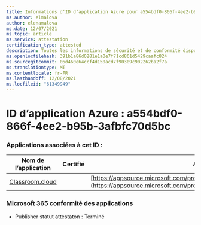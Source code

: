 ```yaml
---
title: Informations d’ID d’application Azure pour a554bdf0-866f-4ee2-b95b-3afbfc70d5bc
ms.author: elmalova
author: elenamalova
ms.date: 12/07/2021
ms.topic: article
ms.service: attestation
certification_type: attested
description: Toutes les informations de sécurité et de conformité disponibles pour a554bdf0-866f-4ee2-b95b-3afbfc70d5bc.
ms.openlocfilehash: 391b1a86d0281e1a0e7f71cd861d5429caafc824
ms.sourcegitcommit: 06d460e64ccf4d150acd7f90309c902262ba2f7a
ms.translationtype: MT
ms.contentlocale: fr-FR
ms.lasthandoff: 12/08/2021
ms.locfileid: "61349949"
---
```

# <a name="azure-app-id-a554bdf0-866f-4ee2-b95b-3afbfc70d5bc"></a>ID d’application Azure : a554bdf0-866f-4ee2-b95b-3afbfc70d5bc


### <a name="apps-associated-with-this-id"></a>Applications associées à cet ID :
| **Nom de l’application** | **Certifié** | **Afficher dans AppSource** |
|--------------|---------------|-----------------------|
| [Classroom.cloud](https://docs.microsoft.com/microsoft-365-app-certification/forward/netsupportltd1595255396224.classroom_cloud) |  | [https://appsource.microsoft.com/product/office/netsupportltd1595255396224.classroom_cloud](https://appsource.microsoft.com/product/office/netsupportltd1595255396224.classroom_cloud) |

### <a name="microsoft-365-app-compliance-status"></a>Microsoft 365 conformité des applications
- Publisher statut attestaton : Terminé
